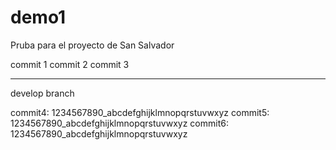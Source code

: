 # demo1
Pruba para el proyecto de San Salvador

commit 1
commit 2
commit 3

---

develop branch

commit4: 1234567890_abcdefghijklmnopqrstuvwxyz
commit5: 1234567890_abcdefghijklmnopqrstuvwxyz
commit6: 1234567890_abcdefghijklmnopqrstuvwxyz